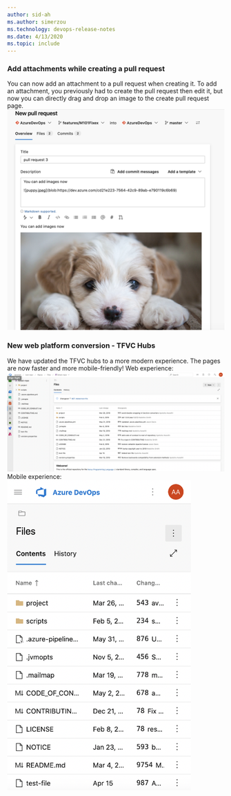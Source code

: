 ```yaml
---
author: sid-ah
ms.author: simerzou
ms.technology: devops-release-notes
ms.date: 4/13/2020
ms.topic: include
---
```

### Add attachments while creating a pull request

You can now add an attachment to a pull request when creating it. To add an attachment, you previously had to create the pull request then edit it, but now you can directly drag and drop an image to the create pull request page.
![img](../../media/168-repos-1-0.png)

### New web platform conversion - TFVC Hubs

We have updated the TFVC hubs to a more modern experience. The pages are now faster and more mobile-friendly! Web experience:
![img](../../media/168-repos-0-0.png)<br>Mobile experience: 
![img](../../media/168-repos-0-1.png)